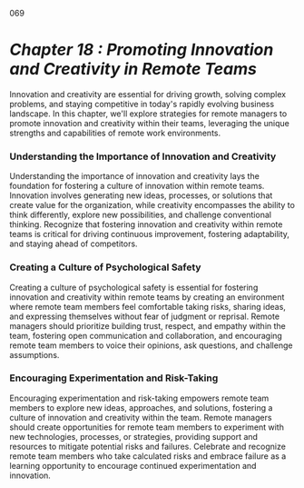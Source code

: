 069


# ***Chapter 18 : Promoting Innovation and Creativity in Remote Teams***


Innovation and creativity are essential for driving growth, solving complex problems, and staying competitive in today's rapidly evolving business landscape. In this chapter, we'll explore strategies for remote managers to promote innovation and creativity within their teams, leveraging the unique strengths and capabilities of remote work environments.

### **Understanding the Importance of Innovation and Creativity**

Understanding the importance of innovation and creativity lays the foundation for fostering a culture of innovation within remote teams. Innovation involves generating new ideas, processes, or solutions that create value for the organization, while creativity encompasses the ability to think differently, explore new possibilities, and challenge conventional thinking. Recognize that fostering innovation and creativity within remote teams is critical for driving continuous improvement, fostering adaptability, and staying ahead of competitors.

### **Creating a Culture of Psychological Safety**

Creating a culture of psychological safety is essential for fostering innovation and creativity within remote teams by creating an environment where remote team members feel comfortable taking risks, sharing ideas, and expressing themselves without fear of judgment or reprisal. Remote managers should prioritize building trust, respect, and empathy within the team, fostering open communication and collaboration, and encouraging remote team members to voice their opinions, ask questions, and challenge assumptions.

### **Encouraging Experimentation and Risk-Taking**

Encouraging experimentation and risk-taking empowers remote team members to explore new ideas, approaches, and solutions, fostering a culture of innovation and creativity within the team. Remote managers should create opportunities for remote team members to experiment with new technologies, processes, or strategies, providing support and resources to mitigate potential risks and failures. Celebrate and recognize remote team members who take calculated risks and embrace failure as a learning opportunity to encourage continued experimentation and innovation.

